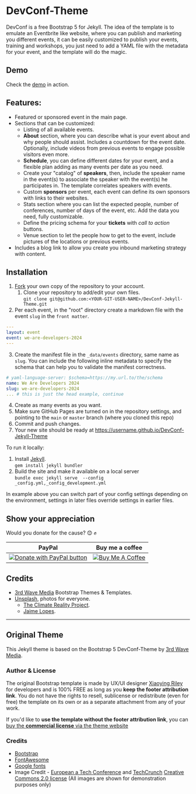 # DevConf-Theme

DevConf is a free Bootstrap 5 for Jekyll. The idea of the template is to emulate 
an Eventbrite like website, where you can publish and marketing you different events, 
it can be easily customized to publish your events, training and workshops, you just need 
to add a YAML file with the metadata for your event, and the template will do the magic.

## Demo

Check the [demo](https://la-rebelion.github.io/DevConf-Jekyll-Theme) in action.

## Features:

* Featured or sponsored event in the main page.
* Sections that can be customized:
  * Listing of all available events.
  * **About** section, where you can describe what is your event about and why 
people should assist. Includes a countdown for the event date. Optionally, include 
videos from previous events to engage possible visitors even more.
  * **Schedule**, you can define different dates for your event, and a flexible 
plan adding as many events per date as you need.
  * Create your "catalog" of **speakers**, then, include the speaker name in the 
event(s) to associate the speaker with the event(s) he participates in. The template 
correlates speakers with events.
  * Custom **sponsors** per event, each event can define its own sponsors with links 
to their websites.
  * Stats section where you can list the expected people, number of conferences, 
number of days of the event, etc. Add the data you need, fully customizable.
  * Define the pricing schema for your **tickets** with _call to action_ buttons.
  * Venue section to let the people how to get to the event, include pictures of the 
locations or previous events.
* Includes a blog link to allow you create you inbound marketing strategy with content.

## Installation

1. [Fork](https://github.com/la-rebelion/DevConf-Jekyll-Theme/fork) your own copy of the repository to your account.
   1. Clone your repository to add/edit your own files.  
`git clone git@github.com:<YOUR-GIT-USER-NAME>/DevConf-Jekyll-Theme.git`
2. Per each event, in the "root" directory create a markdown file with the event `slug` in the `front matter`.
```yaml
---
layout: event
event: we-are-developers-2024
---
```
3. Create the manifest file in the `_data/events` directory, same name as `slug`. You can include the following inline metadata to specify the schema that can help you to validate the manifest correctness.
```yaml
# yaml-language-server: $schema=https://my.url.to/the/schema
name: We Are Developers 2024
slug: we-are-developers-2024
... # this is just the head example, continue
```
4. Create as many events as you want.
5. Make sure GitHub Pages are turned on in the repository settings, and pointing to the `main` or `master` branch (where you cloned this repo)
6. Commit and push changes.
7. Your new site should be ready at https://username.github.io/DevConf-Jekyll-Theme

To run it locally:

1. Install [Jekyll](https://jekyllrb.com/docs/).  
`gem install jekyll bundler`
2. Build the site and make it available on a local server  
`bundle exec jekyll serve  --config _config.yml,_config_development.yml`

In example above you can switch part of your config settings depending on the environment, settings in later files override settings in earlier files.

## Show your appreciation

Would you donate for the cause? :blush: :fist:

| PayPal | Buy me a coffee |
| :----: | :-------------: |
| <a href="https://www.paypal.com/donate?hosted_button_id=7CV28AHGL9ZZY" target="_blank"><img src="https://www.paypalobjects.com/en_US/i/btn/btn_donate_LG.gif" alt="Donate with PayPal button" style="height: auto !important;width: auto !important;"></a> | <a href="https://buymeacoffee.com/larebelion" target="_blank"><img src="https://www.buymeacoffee.com/assets/img/custom_images/orange_img.png" alt="Buy Me A Coffee" style="height: auto !important;width: auto !important;"></a> |

## Credits

* [3rd Wave Media](https://gumroad.com/a/547198067) Bootstrap Themes & Templates.
* [Unsplash](https://unsplash.com), photos for everyone.
  * [The Climate Reality Project](https://unsplash.com/@climatereality?utm_source=unsplash&utm_medium=referral&utm_content=creditCopyText).
  * [Jaime Lopes](https://unsplash.com/@jaimelopes?utm_source=unsplash&utm_medium=referral&utm_content=creditCopyText).

---

## Original Theme  
This Jekyll theme is based on the Bootstrap 5 DevConf-Theme by [3rd Wave Media](https://gumroad.com/a/547198067).

### Author & License

The original Bootstrap template is made by UX/UI designer [Xiaoying Riley](https://twitter.com/3rdwave_themes) for developers and is 100% FREE as long as you **keep the footer attribution link**. You do not have the rights to resell, sublicense or redistribute (even for free) the template on its own or as a separate attachment from any of your work.

If you'd like to **use the template without the footer attribution link**, you can [buy the **commercial license** via the theme website](https://gumroad.com/a/547198067/oTvro)

### Credits
- [Bootstrap](https://getbootstrap.com/)
- [FontAwesome](https://fortawesome.github.io/Font-Awesome/)
- [Google fonts](https://fonts.google.com/)
- Image Credit - [European a Tech Conference](https://www.flickr.com/photos/europeanaimages2/albums/72157669104892268) and [TechCrunch](https://www.flickr.com/photos/techcrunch/) [Creative Commons 2.0 license](https://creativecommons.org/licenses/by/2.0/deed.en) (All images are shown for demonstration purposes only)
